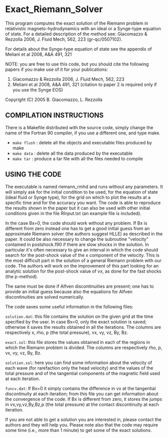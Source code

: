 # Exact_Riemann_Solver

This program computes the exact solution of the Riemann problem in relativistic magneto-hydrodynamics with an ideal or a Synge-type equation of state. For a detailed description of the method see: Giacomazzo & Rezzolla 2006, J. Fluid Mech, 562, 223 (gr-qc/0507102).

For details about the Synge-type equation of state see the appendix of Meliani et al 2008, A&A 491, 321

NOTE: you are free to use this code, but you should cite the following papers if you make use of it for your publications:

1) Giacomazzo & Rezzolla 2006, J. Fluid Mech, 562, 223
2) Meliani et al 2008, A&A 491, 321
(citation to paper 2 is required only if you use the Synge EOS)


Copyright (C) 2005 B. Giacomazzo, L. Rezzolla


## COMPILATION INSTRUCTIONS

There is a Makefile distributed with the source code, simply change the name of the Fortran 90 compiler, if you use a different one, and type make.

- `make flush` : delete all the objects and executable files produced by make
- `make data`  : delete all the data produced by the executable
- `make tar`   : produce a tar file with all the files needed to compile

## USING THE CODE

The executable is named riemann_rmhd and runs without any parameters. It will simply ask for the initial condition to be used, for the equation of state (ideal fluid or Synge type), for the grid on which to plot the results at a specific time and for the accuracy you want. The code is able to reproduce the results shown in the paper but it can also be used with other initial conditions given in the file RInput.txt (an example file is included).

In the case Bx=0, the code should work without any problem. If Bx is different from zero instead one has to get a good initial guess from an approximate Riemann solver (the authors suggest HLLE) as described in the paper. It could be also necessary to change the subroutine "velocity" contained in postshock.f90 if there are slow shocks in the solution. In particular it's often necessary to give an interval in which the code should search for the post-shock value of the x component of the velocity. This is the most difficult part in the solution of a general Riemann problem with our code. The authors will
work on the improvement of this part looking for an analytic solution for the post-shock value of vx, as done for the fast shocks (the p-method).

The same must be done if Alfven discontinuities are present; one has to provide an initial guess because also the equations for Alfven discontinuities are solved numerically.

The code saves some useful information in the following files:

`solution.dat`: this file contains the solution on the given grid at the time specified by the user. In case Bx=0, only the exact solution is saved; otherwise it saves the results obtained in all the iterations. The columns are respectively x, rho, p (the total pressure), vx, vy, vz, By, Bz.

`exact.sol`: this file stores the values obtained in each of the regions in which the Riemann problem is divided. The columns are respectively rho, p, vx, vy, vz, By, Bz.

`solution.sol`: here you can find some information about the velocity of each wave (for rarefaction only the head velocity) and the values of
the total pressure and of the tangential components of the magnetic field used at each iteration.

`funcv.dat`: If Bx=0 it simply contains the difference in vx at the tangential discontinuity at each iteration; from this file you can get information about the convergence of the code. If Bx is different from zero, it stores the jumps in vx,vy,vz,By,Bz,p (the total pressure) at the contact discontinuity at each iteration.


If you are not able to get a solution you are interested in, please contact the authors and they will help you. Please note also that the code may require some time (i.e., more than 1 minute) to get some of the exact solutions.
